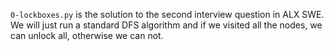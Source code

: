 `0-lockboxes.py` is the solution to the second interview question in ALX SWE. We will just run a standard DFS algorithm and if we visited all the nodes, we can unlock all, otherwise we can not. <br>